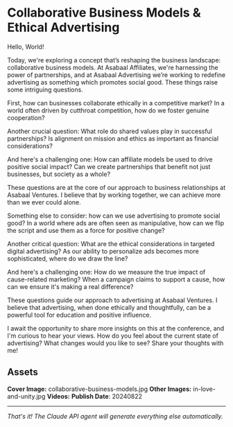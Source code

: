 # Collaborative Business Models & Ethical Advertising

Hello, World! 

Today, we're exploring a concept that’s reshaping the business landscape: collaborative business models. At Asabaal Affiliates, we're harnessing the power of partnerships, and at Asabaal Advertising we’re working to redefine advertising as something which promotes social good. These things raise some intriguing questions.

First, how can businesses collaborate ethically in a competitive market? In a world often driven by cutthroat competition, how do we foster genuine cooperation?

Another crucial question: What role do shared values play in successful partnerships? Is alignment on mission and ethics as important as financial considerations?

And here's a challenging one: How can affiliate models be used to drive positive social impact? Can we create partnerships that benefit not just businesses, but society as a whole?

These questions are at the core of our approach to business relationships at Asabaal Ventures. I believe that by working together, we can achieve more than we ever could alone.

Something else to consider: how can we use advertising to promote social good? In a world where ads are often seen as manipulative, how can we flip the script and use them as a force for positive change?

Another critical question: What are the ethical considerations in targeted digital advertising? As our ability to personalize ads becomes more sophisticated, where do we draw the line?

And here's a challenging one: How do we measure the true impact of cause-related marketing? When a campaign claims to support a cause, how can we ensure it's making a real difference?

These questions guide our approach to advertising at Asabaal Ventures. I believe that advertising, when done ethically and thoughtfully, can be a powerful tool for education and positive influence.

I await the opportunity to share more insights on this at the conference, and I'm curious to hear your views. How do you feel about the current state of advertising? What changes would you like to see? Share your thoughts with me!

## Assets

**Cover Image:** collaborative-business-models.jpg
**Other Images:** in-love-and-unity.jpg
**Videos:**
**Publish Date**: 20240822

---
*That's it! The Claude API agent will generate everything else automatically.*